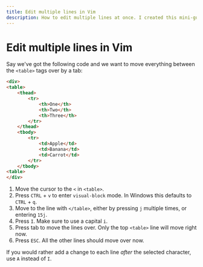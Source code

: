 ```yaml
---
title: Edit multiple lines in Vim
description: How to edit multiple lines at once. I created this mini-guide while using Windows and Powershell, but the information is relevant to Unix-based systems as well.
---
```


# Edit multiple lines in Vim

Say we've got the following code and we want to move everything between the `<table>` tags over by a tab:

```html
<div>
<table>
    <thead>
        <tr>
            <th>One</th>
            <th>Two</th>
            <th>Three</th>
        </tr>
    </thead>
    <tbody>
        <tr>
            <td>Apple</td>
            <td>Banana</td>
            <td>Carrot</td>
        </tr>
    </tbody>
<table>
</div>
```

1. Move the cursor to the `<` in `<table>`.
1. Press `CTRL` + `v` to enter `visual-block` mode. In Windows this defaults to `CTRL` + `q`.
1. Move to the line with `</table>`, either by pressing `j` multiple times, or entering `15j`.
1. Press `I`. Make sure to use a capital `i`.
1. Press tab to move the lines over. Only the top `<table>` line will move right now.
1. Press `ESC`. All the other lines should move over now.

If you would rather add a change to each line _after_ the selected character, use `A` instead of `I`.
